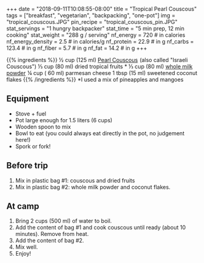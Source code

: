 +++
date = "2018-09-11T10:08:55-08:00"
title = "Tropical Pearl Couscous"
tags = ["breakfast", "vegetarian", "backpacking", "one-pot"]
img = "tropical_couscous.JPG"
pin_recipe = "tropical_couscous_pin.JPG"
stat_servings = "1 hungry backpacker"
stat_time = "5 min prep, 12 min cooking"
stat_weight = "288 g / serving"
nf_energy = 720 # in calories
nf_energy_density = 2.5 # in calories/g
nf_protein = 22.9 # in g
nf_carbs = 123.4 # in g
nf_fiber = 5.7 # in g
nf_fat = 14.2 # in g
+++

{{% ingredients %}}
½ cup (125 ml) <a target="_blank" href="https://www.amazon.com/gp/product/B0052OP43C/ref=as_li_tl?ie=UTF8&camp=1789&creative=9325&creativeASIN=B0052OP43C&linkCode=as2&tag=gourmethiking-20&linkId=5bb8d73565bd2309875513acaaaa3bb7">Pearl Couscous</a><img src="//ir-na.amazon-adsystem.com/e/ir?t=gourmethiking-20&l=am2&o=1&a=B0052OP43C" width="1" height="1" border="0" alt="" style="border:none !important; margin:0px !important;" /> (also called "Israeli Couscous")
⅓ cup (80 ml) dried tropical fruits \* 
⅓ cup (80 ml) <a target="_blank" href="https://www.amazon.com/gp/product/B00FRFRZF6/ref=as_li_tl?ie=UTF8&camp=1789&creative=9325&creativeASIN=B00FRFRZF6&linkCode=as2&tag=gourmethiking-20&linkId=f7d69f70caf1f6c64d69cf2302439691">whole milk powder</a><img src="//ir-na.amazon-adsystem.com/e/ir?t=gourmethiking-20&l=am2&o=1&a=B00FRFRZF6" width="1" height="1" border="0" alt="" style="border:none !important; margin:0px !important;" />
¼ cup ( 60 ml) parmesan cheese
1 tbsp (15 ml) sweetened coconut flakes
{{% /ingredients %}}
\*I used a mix of pineapples and mangoes

## Equipment
- Stove + fuel
- Pot large enough for 1.5 liters (6 cups)
- Wooden spoon to mix
- Bowl to eat (you could always eat directly in the pot, no judgement here!)
- Spork or fork!
 
## Before trip
1. Mix in plastic bag #1: couscous and dried fruits
1. Mix in plastic bag #2: whole milk powder and coconut flakes.
 
## At camp
1. Bring 2 cups (500 ml) of water to boil.
1. Add the content of bag #1 and cook couscous until ready (about 10 minutes). Remove from heat.
1. Add the content of bag #2.
1. Mix well.
1. Enjoy!
